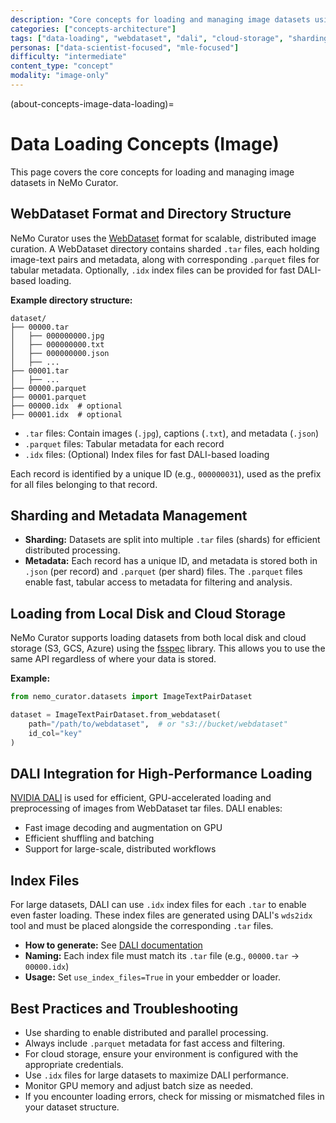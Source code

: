```yaml
---
description: "Core concepts for loading and managing image datasets using WebDataset format with cloud storage support"
categories: ["concepts-architecture"]
tags: ["data-loading", "webdataset", "dali", "cloud-storage", "sharding", "gpu-accelerated"]
personas: ["data-scientist-focused", "mle-focused"]
difficulty: "intermediate"
content_type: "concept"
modality: "image-only"
---
```


(about-concepts-image-data-loading)=
# Data Loading Concepts (Image)

This page covers the core concepts for loading and managing image datasets in NeMo Curator.

## WebDataset Format and Directory Structure

NeMo Curator uses the [WebDataset](https://github.com/webdataset/webdataset) format for scalable, distributed image curation. A WebDataset directory contains sharded `.tar` files, each holding image-text pairs and metadata, along with corresponding `.parquet` files for tabular metadata. Optionally, `.idx` index files can be provided for fast DALI-based loading.

**Example directory structure:**

```
dataset/
├── 00000.tar
│   ├── 000000000.jpg
│   ├── 000000000.txt
│   ├── 000000000.json
│   ├── ...
├── 00001.tar
│   ├── ...
├── 00000.parquet
├── 00001.parquet
├── 00000.idx  # optional
├── 00001.idx  # optional
```

- `.tar` files: Contain images (`.jpg`), captions (`.txt`), and metadata (`.json`)
- `.parquet` files: Tabular metadata for each record
- `.idx` files: (Optional) Index files for fast DALI-based loading

Each record is identified by a unique ID (e.g., `000000031`), used as the prefix for all files belonging to that record.

## Sharding and Metadata Management

- **Sharding:** Datasets are split into multiple `.tar` files (shards) for efficient distributed processing.
- **Metadata:** Each record has a unique ID, and metadata is stored both in `.json` (per record) and `.parquet` (per shard) files. The `.parquet` files enable fast, tabular access to metadata for filtering and analysis.

## Loading from Local Disk and Cloud Storage

NeMo Curator supports loading datasets from both local disk and cloud storage (S3, GCS, Azure) using the [fsspec](https://filesystem-spec.readthedocs.io/en/latest/) library. This allows you to use the same API regardless of where your data is stored.

**Example:**
```python
from nemo_curator.datasets import ImageTextPairDataset

dataset = ImageTextPairDataset.from_webdataset(
    path="/path/to/webdataset",  # or "s3://bucket/webdataset"
    id_col="key"
)
```

## DALI Integration for High-Performance Loading

[NVIDIA DALI](https://docs.nvidia.com/deeplearning/dali/user-guide/docs/) is used for efficient, GPU-accelerated loading and preprocessing of images from WebDataset tar files. DALI enables:
- Fast image decoding and augmentation on GPU
- Efficient shuffling and batching
- Support for large-scale, distributed workflows

## Index Files

For large datasets, DALI can use `.idx` index files for each `.tar` to enable even faster loading. These index files are generated using DALI's `wds2idx` tool and must be placed alongside the corresponding `.tar` files.

- **How to generate:** See [DALI documentation](https://docs.nvidia.com/deeplearning/dali/user-guide/docs/examples/general/data_loading/dataloading_webdataset.html#Creating-an-index)
- **Naming:** Each index file must match its `.tar` file (e.g., `00000.tar` → `00000.idx`)
- **Usage:** Set `use_index_files=True` in your embedder or loader.

## Best Practices and Troubleshooting
- Use sharding to enable distributed and parallel processing.
- Always include `.parquet` metadata for fast access and filtering.
- For cloud storage, ensure your environment is configured with the appropriate credentials.
- Use `.idx` files for large datasets to maximize DALI performance.
- Monitor GPU memory and adjust batch size as needed.
- If you encounter loading errors, check for missing or mismatched files in your dataset structure. 